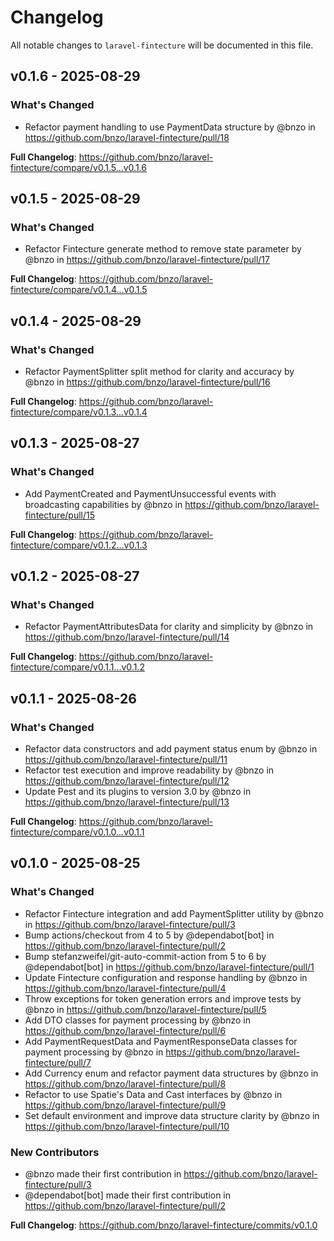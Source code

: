 # Changelog

All notable changes to `laravel-fintecture` will be documented in this file.

## v0.1.6 - 2025-08-29

### What's Changed

* Refactor payment handling to use PaymentData structure by @bnzo in https://github.com/bnzo/laravel-fintecture/pull/18

**Full Changelog**: https://github.com/bnzo/laravel-fintecture/compare/v0.1.5...v0.1.6

## v0.1.5 - 2025-08-29

### What's Changed

* Refactor Fintecture generate method to remove state parameter by @bnzo in https://github.com/bnzo/laravel-fintecture/pull/17

**Full Changelog**: https://github.com/bnzo/laravel-fintecture/compare/v0.1.4...v0.1.5

## v0.1.4 - 2025-08-29

### What's Changed

* Refactor PaymentSplitter split method for clarity and accuracy by @bnzo in https://github.com/bnzo/laravel-fintecture/pull/16

**Full Changelog**: https://github.com/bnzo/laravel-fintecture/compare/v0.1.3...v0.1.4

## v0.1.3 - 2025-08-27

### What's Changed

* Add PaymentCreated and PaymentUnsuccessful events with broadcasting capabilities by @bnzo in https://github.com/bnzo/laravel-fintecture/pull/15

**Full Changelog**: https://github.com/bnzo/laravel-fintecture/compare/v0.1.2...v0.1.3

## v0.1.2 - 2025-08-27

### What's Changed

* Refactor PaymentAttributesData for clarity and simplicity by @bnzo in https://github.com/bnzo/laravel-fintecture/pull/14

**Full Changelog**: https://github.com/bnzo/laravel-fintecture/compare/v0.1.1...v0.1.2

## v0.1.1 - 2025-08-26

### What's Changed

* Refactor data constructors and add payment status enum by @bnzo in https://github.com/bnzo/laravel-fintecture/pull/11
* Refactor test execution and improve readability by @bnzo in https://github.com/bnzo/laravel-fintecture/pull/12
* Update Pest and its plugins to version 3.0 by @bnzo in https://github.com/bnzo/laravel-fintecture/pull/13

**Full Changelog**: https://github.com/bnzo/laravel-fintecture/compare/v0.1.0...v0.1.1

## v0.1.0 - 2025-08-25

### What's Changed

* Refactor Fintecture integration and add PaymentSplitter utility by @bnzo in https://github.com/bnzo/laravel-fintecture/pull/3
* Bump actions/checkout from 4 to 5 by @dependabot[bot] in https://github.com/bnzo/laravel-fintecture/pull/2
* Bump stefanzweifel/git-auto-commit-action from 5 to 6 by @dependabot[bot] in https://github.com/bnzo/laravel-fintecture/pull/1
* Update Fintecture configuration and response handling by @bnzo in https://github.com/bnzo/laravel-fintecture/pull/4
* Throw exceptions for token generation errors and improve tests by @bnzo in https://github.com/bnzo/laravel-fintecture/pull/5
* Add DTO classes for payment processing by @bnzo in https://github.com/bnzo/laravel-fintecture/pull/6
* Add PaymentRequestData and PaymentResponseData classes for payment processing by @bnzo in https://github.com/bnzo/laravel-fintecture/pull/7
* Add Currency enum and refactor payment data structures by @bnzo in https://github.com/bnzo/laravel-fintecture/pull/8
* Refactor to use Spatie's Data and Cast interfaces by @bnzo in https://github.com/bnzo/laravel-fintecture/pull/9
* Set default environment and improve data structure clarity by @bnzo in https://github.com/bnzo/laravel-fintecture/pull/10

### New Contributors

* @bnzo made their first contribution in https://github.com/bnzo/laravel-fintecture/pull/3
* @dependabot[bot] made their first contribution in https://github.com/bnzo/laravel-fintecture/pull/2

**Full Changelog**: https://github.com/bnzo/laravel-fintecture/commits/v0.1.0
